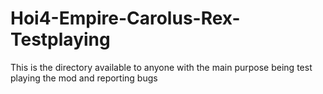 # Hoi4-Empire-Carolus-Rex-Testplaying
This is the directory available to anyone with the main purpose being test playing the mod and reporting bugs
